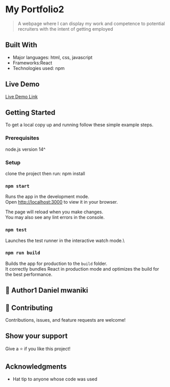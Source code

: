 
# My Portfolio2

> A webpage where I can display my work and competence to potential recruiters with the intent of getting employed


## Built With

- Major languages: html, css, javascript
- Frameworks:React
- Technologies used: npm

## Live Demo

[Live Demo Link](https://design4.bigbytesltd.uk/)


## Getting Started


To get a local copy up and running follow these simple example steps.

### Prerequisites
node.js version 14^

### Setup
clone the project then run: npm install

### `npm start`

Runs the app in the development mode.\
Open [http://localhost:3000](http://localhost:3000) to view it in your browser.

The page will reload when you make changes.\
You may also see any lint errors in the console.

### `npm test`

Launches the test runner in the interactive watch mode.\


### `npm run build`

Builds the app for production to the `build` folder.\
It correctly bundles React in production mode and optimizes the build for the best performance.


👤 **Author1**
Daniel mwaniki
-
## 🤝 Contributing

Contributions, issues, and feature requests are welcome!



## Show your support

Give a ⭐️ if you like this project!

## Acknowledgments

- Hat tip to anyone whose code was used